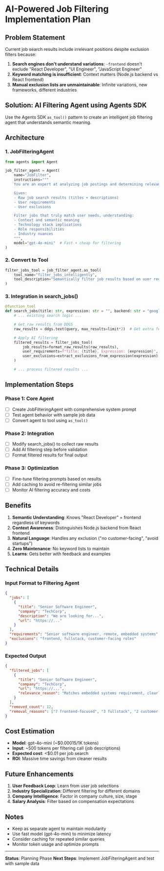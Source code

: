 # AI-Powered Job Filtering Implementation Plan

## Problem Statement

Current job search results include irrelevant positions despite exclusion filters because:

1. **Search engines don't understand variations**: `-frontend` doesn't exclude "React Developer", "UI Engineer", "JavaScript Engineer"
2. **Keyword matching is insufficient**: Context matters (Node.js backend vs React frontend)
3. **Manual exclusion lists are unmaintainable**: Infinite variations, new frameworks, different industries

## Solution: AI Filtering Agent using Agents SDK

Use the Agents SDK `as_tool()` pattern to create an intelligent job filtering agent that understands semantic meaning.

## Architecture

### 1. JobFilteringAgent
```python
from agents import Agent

job_filter_agent = Agent(
    name="JobFilter",
    instructions="""
    You are an expert at analyzing job postings and determining relevance.

    Given:
    - Raw job search results (titles + descriptions)
    - User requirements
    - User exclusions

    Filter jobs that truly match user needs, understanding:
    - Context and semantic meaning
    - Technology stack implications
    - Role responsibilities
    - Industry nuances
    """,
    model="gpt-4o-mini"  # Fast + cheap for filtering
)
```

### 2. Convert to Tool
```python
filter_jobs_tool = job_filter_agent.as_tool(
    tool_name="filter_jobs_intelligently",
    tool_description="Semantically filter job results based on user requirements and exclusions"
)
```

### 3. Integration in search_jobs()
```python
@function_tool
def search_jobs(title: str, expression: str = "", backend: str = "google", limit: int = 10) -> str:
    # ... existing search logic ...

    # Get raw results from DDGS
    raw_results = ddgs.text(query, max_results=limit*2)  # Get extra for filtering

    # Apply AI filtering
    filtered_results = filter_jobs_tool(
        job_results=format_raw_results(raw_results),
        user_requirements=f"Title: {title}, Expression: {expression}",
        user_exclusions=extract_exclusions_from_expression(expression)
    )

    # ... process filtered results ...
```

## Implementation Steps

### Phase 1: Core Agent
- [ ] Create JobFilteringAgent with comprehensive system prompt
- [ ] Test agent behavior with sample job data
- [ ] Convert agent to tool using `as_tool()`

### Phase 2: Integration
- [ ] Modify search_jobs() to collect raw results
- [ ] Add AI filtering step before validation
- [ ] Format filtered results for final output

### Phase 3: Optimization
- [ ] Fine-tune filtering prompts based on results
- [ ] Add caching to avoid re-filtering similar jobs
- [ ] Monitor AI filtering accuracy and costs

## Benefits

1. **Semantic Understanding**: Knows "React Developer" = frontend regardless of keywords
2. **Context Awareness**: Distinguishes Node.js backend from React frontend
3. **Natural Language**: Handles any exclusion ("no customer-facing", "avoid startups")
4. **Zero Maintenance**: No keyword lists to maintain
5. **Learns**: Gets better with feedback and examples

## Technical Details

### Input Format to Filtering Agent
```json
{
  "jobs": [
    {
      "title": "Senior Software Engineer",
      "company": "TechCorp",
      "description": "We are looking for...",
      "url": "https://..."
    }
  ],
  "requirements": "Senior software engineer, remote, embedded systems",
  "exclusions": "frontend, fullstack, customer-facing roles"
}
```

### Expected Output
```json
{
  "filtered_jobs": [
    {
      "title": "Senior Software Engineer",
      "company": "TechCorp",
      "url": "https://...",
      "relevance_reason": "Matches embedded systems requirement, clearly backend-focused role"
    }
  ],
  "removed_count": 12,
  "removal_reasons": ["7 frontend-focused", "3 fullstack", "2 customer-facing"]
}
```

## Cost Estimation

- **Model**: gpt-4o-mini (~$0.00015/1K tokens)
- **Input**: ~500 tokens per filtering call (job descriptions)
- **Expected cost**: <$0.01 per job search
- **ROI**: Massive time savings from cleaner results

## Future Enhancements

1. **User Feedback Loop**: Learn from user job selections
2. **Industry Specialization**: Different filtering for different domains
3. **Company Intelligence**: Factor in company culture, size, stage
4. **Salary Analysis**: Filter based on compensation expectations

## Notes

- Keep as separate agent to maintain modularity
- Use fast model (gpt-4o-mini) to minimize latency
- Consider caching for repeated similar queries
- Monitor token usage and optimize prompts

---

**Status**: Planning Phase
**Next Steps**: Implement JobFilteringAgent and test with sample data